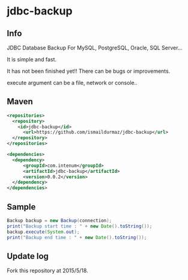 jdbc-backup
===========

## Info
JDBC Database Backup For MySQL, PostgreSQL, Oracle, SQL Server...

It is simple and fast. 

It has not been finished yet!! There can be bugs or improvements.

execute argument can be a file, network or console..

## Maven

```xml
<repositories>
  <repository>
    <id>jdbc-backup</id>
	  <url>https://github.com/ismaildurmaz/jdbc-backup</url>
  </repository>
</repositories>

<dependencies>
  <dependency>
	  <groupId>com.intenum</groupId>
	  <artifactId>jdbc-backup</artifactId>
	  <version>0.0.2</version>
  </dependency>
</dependencies>
```

## Sample

```java
Backup backup = new Backup(connection);
print("Backup start time : " + new Date().toString());
backup.execute(System.out); 
print("Backup end time : " + new Date().toString());
```

## Update log
Fork this repository at 2015/5/18.
